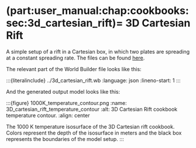 (part:user_manual:chap:cookbooks:sec:3d_cartesian_rift)=
3D Cartesian Rift
======================

A simple setup of a rift in a Cartesian box, in which two plates are spreading at a constant spreading rate.
The files can be found [here](https://github.com/GeodynamicWorldBuilder/WorldBuilder/tree/main/cookbooks/3d_cartesian_rift).

The relevant part of the World Builder file looks like this:

:::{literalinclude} ../3d_cartesian_rift.wb
:language: json
:lineno-start: 1
:::

And the generated output model looks like this:

:::{figure} 1000K_temperature_contour.png
:name: 3D_cartesian_rift_temperature_contour
:alt: 3D Cartesian Rift cookbook temperature contour. 
:align: center

The 1000 K temperature isosurface of the 3D Cartesian rift cookbook. Colors represent the depth of the isosurface in meters and the
black box represents the boundaries of the model setup.
:::
